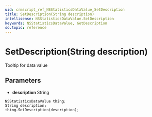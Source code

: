 ```yaml
---
uid: crmscript_ref_NSStatisticsDataValue_SetDescription
title: SetDescription(String description)
intellisense: NSStatisticsDataValue.SetDescription
keywords: NSStatisticsDataValue, GetDescription
so.topic: reference
---
```


# SetDescription(String description)

Tooltip for data value

## Parameters

* **description** String

```crmscript
NSStatisticsDataValue thing;
String description;
thing.SetDescription(description);
```

